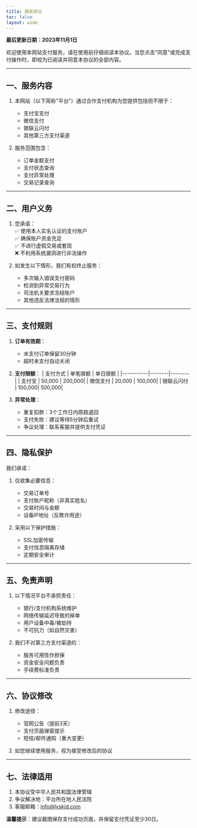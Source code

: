 ```yaml
---
title: 服务协议
toc: false
layout: wide	
---
```



**最后更新日期：2023年11月1日**

欢迎使用本网站支付服务，请在使用前仔细阅读本协议。当您点击"同意"或完成支付操作时，即视为已阅读并同意本协议的全部内容。

---

## 一、服务内容
1. 本网站（以下简称"平台"）通过合作支付机构为您提供包括但不限于：
   - 支付宝支付
   - 微信支付
   - 银联云闪付
   - 其他第三方支付渠道

2. 服务范围包含：
   - 订单金额支付
   - 支付状态查询
   - 支付异常处理
   - 交易记录查询

---

## 二、用户义务
1. 您承诺：  
   ✅ 使用本人实名认证的支付账户  
   ✅ 确保账户资金充足  
   ✅ 不进行虚假交易或套现  
   ❌ 不利用系统漏洞进行非法操作

2. 如发生以下情形，我们有权终止服务：
   - 多次输入错误支付密码
   - 检测到异常交易行为
   - 司法机关要求冻结账户
   - 其他违反法律法规的情形

---

## 三、支付规则
1. **订单有效期**：
   - 未支付订单保留30分钟
   - 超时未支付自动关闭

2. **支付限额**：
   | 支付方式    | 单笔限额 | 单日限额 |
   |-----------|--------|--------|
   | 支付宝     | 50,000 | 200,000|
   | 微信支付   | 20,000 | 100,000|
   | 银联云闪付 | 100,000| 500,000|

3. **异常处理**：
   - 重复扣款：3个工作日内原路退回
   - 支付失败：建议等待5分钟后重试
   - 争议处理：联系客服并提供支付凭证

---

## 四、隐私保护
我们承诺：
1. 仅收集必要信息：
   - 交易订单号
   - 支付账户昵称（非真实姓名）
   - 交易时间与金额
   - 设备IP地址（反欺诈用途）

2. 采用以下保护措施：
   - SSL加密传输
   - 支付信息隔离存储
   - 定期安全审计

---

## 五、免责声明
1. 以下情况平台不承担责任：
   - 银行/支付机构系统维护
   - 网络传输延迟导致的掉单
   - 用户设备中毒/被劫持
   - 不可抗力（如自然灾害）

2. 我们不对第三方支付渠道的：
   - 服务可用性作担保
   - 资金安全问题负责
   - 手续费标准负责

---

## 六、协议修改
1. 修改途径：
   - 官网公告（提前3天）
   - 支付页面弹窗提示
   - 短信/邮件通知（重大变更）

2. 如您继续使用服务，视为接受修改后的协议

---

## 七、法律适用
1. 本协议受中华人民共和国法律管辖
2. 争议解决地：平台所在地人民法院
3. 客服邮箱：info@lyskjd.com

**温馨提示**：建议截图保存支付成功页面，并保留支付凭证至少30日。
